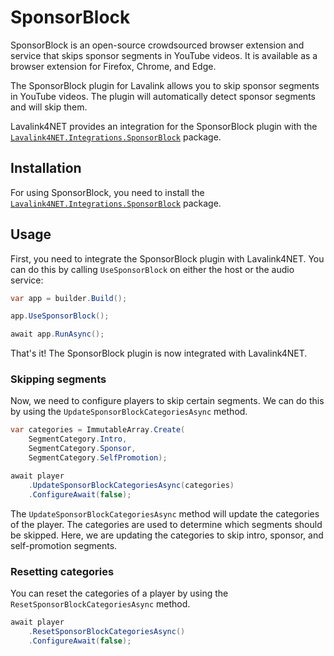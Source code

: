 # SponsorBlock

SponsorBlock is an open-source crowdsourced browser extension and service that skips sponsor segments in YouTube videos. It is available as a browser extension for Firefox, Chrome, and Edge.

The SponsorBlock plugin for Lavalink allows you to skip sponsor segments in YouTube videos. The plugin will automatically detect sponsor segments and will skip them.

Lavalink4NET provides an integration for the SponsorBlock plugin with the [`Lavalink4NET.Integrations.SponsorBlock`](https://www.nuget.org/packages/Lavalink4NET.Integrations.SponsorBlock) package.

## Installation

For using SponsorBlock, you need to install the [`Lavalink4NET.Integrations.SponsorBlock`](https://www.nuget.org/packages/Lavalink4NET.Integrations.SponsorBlock) package.

## Usage

First, you need to integrate the SponsorBlock plugin with Lavalink4NET. You can do this by calling `UseSponsorBlock` on either the host or the audio service:

```csharp
var app = builder.Build();

app.UseSponsorBlock();

await app.RunAsync();
```

That's it! The SponsorBlock plugin is now integrated with Lavalink4NET.

### Skipping segments

Now, we need to configure players to skip certain segments. We can do this by using the `UpdateSponsorBlockCategoriesAsync` method.

```csharp
var categories = ImmutableArray.Create(
    SegmentCategory.Intro,
    SegmentCategory.Sponsor,
    SegmentCategory.SelfPromotion);

await player
    .UpdateSponsorBlockCategoriesAsync(categories)
    .ConfigureAwait(false);
```

The `UpdateSponsorBlockCategoriesAsync` method will update the categories of the player. The categories are used to determine which segments should be skipped. Here, we are updating the categories to skip intro, sponsor, and self-promotion segments.

### Resetting categories

You can reset the categories of a player by using the `ResetSponsorBlockCategoriesAsync` method.

```csharp
await player
    .ResetSponsorBlockCategoriesAsync()
    .ConfigureAwait(false);
```
